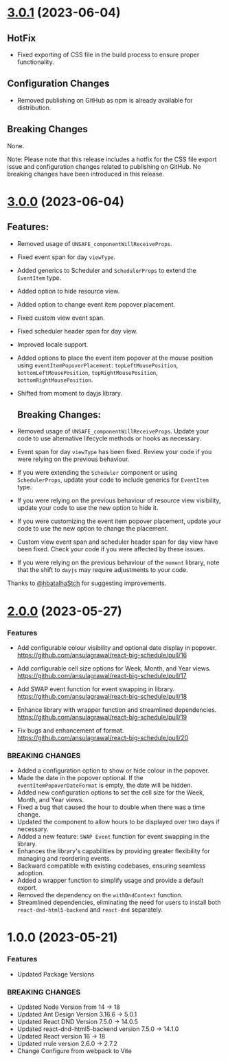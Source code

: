 # [3.0.1](https://github.com/ansulagrawal/react-big-schedule/compare/3.0.0...3.0.1) (2023-06-04)

## HotFix

- Fixed exporting of CSS file in the build process to ensure proper functionality.

## Configuration Changes

- Removed publishing on GitHub as npm is already available for distribution.

## Breaking Changes
None.

Note: Please note that this release includes a hotfix for the CSS file export issue and configuration changes related to publishing on GitHub. No breaking changes have been introduced in this release.

# [3.0.0](https://github.com/ansulagrawal/react-big-schedule/compare/2.0.0...3.0.0) (2023-06-04)


## Features:
- Removed usage of `UNSAFE_componentWillReceiveProps`.
- Fixed event span for day `viewType`.
- Added generics to Scheduler and `SchedulerProps` to extend the `EventItem` type.
- Added option to hide resource view.
- Added option to change event item popover placement.
- Fixed custom view event span.
- Fixed scheduler header span for day view.
- Improved locale support.
- Added options to place the event item popover at the mouse position using `eventItemPopoverPlacement`: `topLeftMousePosition`, `bottomLeftMousePosition`, `topRightMousePosition`, `bottomRightMousePosition`.
- Shifted from moment to dayjs library.

  ## Breaking Changes:
- Removed usage of `UNSAFE_componentWillReceiveProps`. Update your code to use alternative lifecycle methods or hooks as necessary.
- Event span for day `viewType` has been fixed. Review your code if you were relying on the previous behaviour.
- If you were extending the `Scheduler` component or using `SchedulerProps`, update your code to include generics for `EventItem` type.
- If you were relying on the previous behaviour of resource view visibility, update your code to use the new option to hide it.
- If you were customizing the event item popover placement, update your code to use the new option to change the placement.
- Custom view event span and scheduler header span for day view have been fixed. Check your code if you were affected by these issues.
- If you were relying on the previous behaviour of the `moment` library, note that the shift to `dayjs` may require adjustments to your code.

Thanks to [@hbatalhaStch](https://github.com/hbatalhaStch) for suggesting improvements. 


# [2.0.0](https://github.com/ansulagrawal/react-big-schedule/compare/1.0.0...2.0.0) (2023-05-27)


### Features

* Add configurable colour visibility and optional date display in popover. https://github.com/ansulagrawal/react-big-schedule/pull/16

* Add configurable cell size options for Week, Month, and Year views. https://github.com/ansulagrawal/react-big-schedule/pull/17

* Add SWAP event function for event swapping in library. https://github.com/ansulagrawal/react-big-schedule/pull/18

* Enhance library with wrapper function and streamlined dependencies. https://github.com/ansulagrawal/react-big-schedule/pull/19
* Fix bugs and enhancement of format. https://github.com/ansulagrawal/react-big-schedule/pull/20

### BREAKING CHANGES

*  Added a configuration option to show or hide colour in the popover.
* Made the date in the popover optional. If the `eventItemPopoverDateFormat` is empty, the date will be hidden.
* Added new configuration options to set the cell size for the Week, Month, and Year views.
* Fixed a bug that caused the hour to double when there was a time change.
* Updated the component to allow hours to be displayed over two days if necessary.
* Added a new feature: `SWAP Event` function for event swapping in the library.
* Enhances the library's capabilities by providing greater flexibility for managing and reordering events. 
* Backward compatible with existing codebases, ensuring seamless adoption.
* Added a wrapper function to simplify usage and provide a default export.
* Removed the dependency on the `withDndContext` function.
* Streamlined dependencies, eliminating the need for users to install both `react-dnd-html5-backend` and `react-dnd` separately.

# 1.0.0 (2023-05-21)


### Features

* Updated Package Versions

### BREAKING CHANGES

* Updated Node Version from 14 -> 18
* Updated Ant Design Version 3.16.6 -> 5.0.1
* Updated React DND Version 7.5.0 -> 14.0.5
* Updated react-dnd-html5-backend version 7.5.0 -> 14.1.0
* Updated React version 16 -> 18
* Updated rrule version 2.6.0 -> 2.7.2
* Change Configure from webpack to Vite
